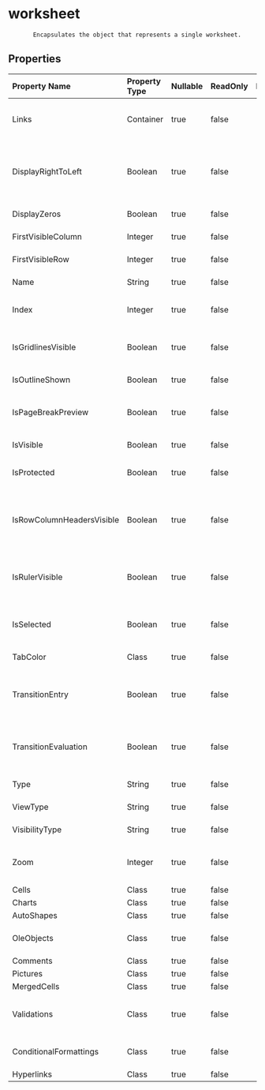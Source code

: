 # **worksheet**

           Encapsulates the object that represents a single worksheet.            

## **Properties**

| Property Name | Property Type | Nullable |  ReadOnly | DefaultValue | Description | 
| :- | :- | :- |:- |  :- | :- |
|Links|Container|true|false |  |Property Summary: Contains a list of links represented by the class link.|
|DisplayRightToLeft|Boolean|true|false |  |Indicates if the specified worksheet is displayed from right to left instead of from left to right.            Default is false. |
|DisplayZeros|Boolean|true|false |  |True if zero values are displayed. |
|FirstVisibleColumn|Integer|true|false |  |Represents first visible column index. |
|FirstVisibleRow|Integer|true|false |  |Represents first visible row index. |
|Name|String|true|false |  |Gets or sets the name of the worksheet. |
|Index|Integer|true|false |  |Gets the index of sheet in the worksheet collection. |
|IsGridlinesVisible|Boolean|true|false |  |Gets or sets a value indicating whether the gridlines are visible.Default is true. |
|IsOutlineShown|Boolean|true|false |  |Indicates whether to show outline. |
|IsPageBreakPreview|Boolean|true|false |  |Indicates whether the specified worksheet is shown in normal view or page break preview. |
|IsVisible|Boolean|true|false |  |Represents if the worksheet is visible. |
|IsProtected|Boolean|true|false |  |Indicates if the worksheet is protected. |
|IsRowColumnHeadersVisible|Boolean|true|false |  |Gets or sets a value indicating whether the worksheet will display row and column headers.            Default is true. |
|IsRulerVisible|Boolean|true|false |  |Indicates whether the ruler is visible. This property is only applied for page break preview. |
|IsSelected|Boolean|true|false |  |Indicates whether this worksheet is selected when the workbook is opened. |
|TabColor|Class|true|false |  |Represents worksheet tab color. |
|TransitionEntry|Boolean|true|false |  |Indicates whether the Transition Formula Entry (Lotus compatibility) option is enabled. |
|TransitionEvaluation|Boolean|true|false |  |Indicates whether the Transition Formula Evaluation (Lotus compatibility) option is enabled. |
|Type|String|true|false |  |Represents worksheet type. |
|ViewType|String|true|false |  |Gets and sets the view type. |
|VisibilityType|String|true|false |  |Indicates the visible state for this sheet. |
|Zoom|Integer|true|false |  |Represents the scaling factor in percentage. It should be between 10 and 400. |
|Cells|Class|true|false |  |Gets the  collection. |
|Charts|Class|true|false |  |Gets a  collection |
|AutoShapes|Class|true|false |  ||
|OleObjects|Class|true|false |  |Represents a collection of  in a worksheet. |
|Comments|Class|true|false |  |Gets the  collection. |
|Pictures|Class|true|false |  |Gets a  collection. |
|MergedCells|Class|true|false |  ||
|Validations|Class|true|false |  |Gets the data validation setting collection in the worksheet. |
|ConditionalFormattings|Class|true|false |  |Gets the ConditionalFormattings in the worksheet. |
|Hyperlinks|Class|true|false |  |Gets the  collection. |

